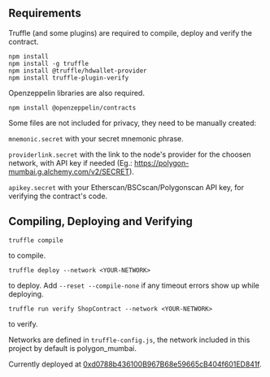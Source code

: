 ## Requirements

Truffle (and some plugins) are required to compile, deploy and verify the contract.
```
npm install
npm install -g truffle
npm install @truffle/hdwallet-provider
npm install truffle-plugin-verify
```

Openzeppelin libraries are also required.
```
npm install @openzeppelin/contracts
```

Some files are not included for privacy, they need to be manually created:

`mnemonic.secret` with your secret mnemonic phrase.

`providerlink.secret` with the link to the node's provider for the choosen network, with API key if needed (Eg.: https://polygon-mumbai.g.alchemy.com/v2/SECRET).

`apikey.secret` with your Etherscan/BSCscan/Polygonscan API key, for verifying the contract's code.

## Compiling, Deploying and Verifying

```
truffle compile
```
to compile.
```
truffle deploy --network <YOUR-NETWORK>
```
to deploy. Add ```--reset --compile-none``` if any timeout errors show up while deploying.
```
truffle run verify ShopContract --network <YOUR-NETWORK>
```
to verify.

Networks are defined in `truffle-config.js`, the network included in this project by default is polygon_mumbai.

Currently deployed at [0xd0788b436100B967B68e59665cB404f601ED841f](https://mumbai.polygonscan.com/address/0xd0788b436100B967B68e59665cB404f601ED841f).
